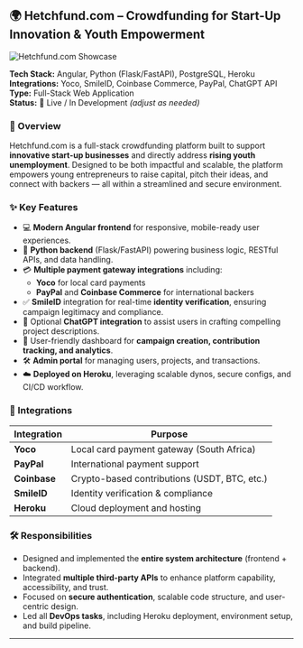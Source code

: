 ## 🌍 Hetchfund.com – Crowdfunding for Start-Up Innovation & Youth Empowerment
![Hetchfund.com Showcase](https://i.imgur.com/tY5QAam.png)

**Tech Stack:** Angular, Python (Flask/FastAPI), PostgreSQL, Heroku  
**Integrations:** Yoco, SmileID, Coinbase Commerce, PayPal, ChatGPT API  
**Type:** Full-Stack Web Application  
**Status:** 🚀 Live / In Development *(adjust as needed)*

### 📌 Overview  
Hetchfund.com is a full-stack crowdfunding platform built to support **innovative start-up businesses** and directly address **rising youth unemployment**. Designed to be both impactful and scalable, the platform empowers young entrepreneurs to raise capital, pitch their ideas, and connect with backers — all within a streamlined and secure environment.

### ✨ Key Features  
- 💻 **Modern Angular frontend** for responsive, mobile-ready user experiences.  
- 🐍 **Python backend** (Flask/FastAPI) powering business logic, RESTful APIs, and data handling.  
- 💳 **Multiple payment gateway integrations** including:
  - **Yoco** for local card payments  
  - **PayPal** and **Coinbase Commerce** for international backers  
- ✅ **SmileID** integration for real-time **identity verification**, ensuring campaign legitimacy and compliance.  
- 🧠 Optional **ChatGPT integration** to assist users in crafting compelling project descriptions.  
- 👥 User-friendly dashboard for **campaign creation, contribution tracking, and analytics**.  
- 🛠️ **Admin portal** for managing users, projects, and transactions.  
- ☁️ **Deployed on Heroku**, leveraging scalable dynos, secure configs, and CI/CD workflow.

### 🔗 Integrations  
| Integration     | Purpose                                  |
|----------------|-------------------------------------------|
| **Yoco**        | Local card payment gateway (South Africa) |
| **PayPal**      | International payment support             |
| **Coinbase**    | Crypto-based contributions (USDT, BTC, etc.) |
| **SmileID**     | Identity verification & compliance        |
| **Heroku**      | Cloud deployment and hosting              |

### 🛠️ Responsibilities  
- Designed and implemented the **entire system architecture** (frontend + backend).  
- Integrated **multiple third-party APIs** to enhance platform capability, accessibility, and trust.  
- Focused on **secure authentication**, scalable code structure, and user-centric design.  
- Led all **DevOps tasks**, including Heroku deployment, environment setup, and build pipeline.
---

